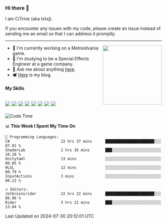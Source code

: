### Hi there 👋

I am CiTrine (aka txtxj).

If you encounter any issues with my code, please create an issue instead of sending me an email so that I can address it promptly.

---

<img align="right" height="190" src="http://github-profile-summary-cards.vercel.app/api/cards/stats?username=txtxj&theme=vue">

- 🌱 I'm currently working on a Metroidvania game.
- 📖 I'm studying to be a Special Effects Engineer at a game company.
- 💬 Ask me about anything [here](https://github.com/txtxj/txtxj/issues).
- 🕊️ [Here](https://txtxj.top) is my blog.

#### My Skills

![](https://img.shields.io/badge/Unity-000000?logo=unity&logoColor=fff)
![](https://img.shields.io/badge/C%23-239120?logo=csharp&logoColor=fff)
![](https://img.shields.io/badge/Python-3e74a2?logo=python&logoColor=fff)
![](https://img.shields.io/badge/C++-65318e?logo=cplusplus&logoColor=fff)
![](https://img.shields.io/badge/C-5654a2?logo=c&logoColor=fff)
![](https://img.shields.io/badge/Vue-4FC08D?logo=vuedotjs&logoColor=fff)
![](https://img.shields.io/badge/Blender-f5792a?logo=blender&logoColor=fff)
![](https://img.shields.io/badge/MS%20SQL-cc2927?logo=microsoftsqlserver&logoColor=fff)
---

<!--START_SECTION:waka-->
![Code Time](http://img.shields.io/badge/Code%20Time-1%2C882%20hrs%2055%20mins-blue)

📊 **This Week I Spent My Time On** 

```text
💬 Programming Languages: 
C#                       22 hrs 37 mins      ██████████████████████░░░   87.91 % 
ShaderLab                2 hrs 35 mins       ███░░░░░░░░░░░░░░░░░░░░░░   10.10 % 
UnityYaml                13 mins             ░░░░░░░░░░░░░░░░░░░░░░░░░   00.85 % 
HLSL                     12 mins             ░░░░░░░░░░░░░░░░░░░░░░░░░   00.79 % 
InputActions             3 mins              ░░░░░░░░░░░░░░░░░░░░░░░░░   00.22 % 

🔥 Editors: 
Jetbrainsrider           22 hrs 22 mins      ██████████████████████░░░   86.96 % 
Rider                    3 hrs 21 mins       ███░░░░░░░░░░░░░░░░░░░░░░   13.04 % 
```


 Last Updated on 2024-07-30 20:12:01 UTC
<!--END_SECTION:waka-->
